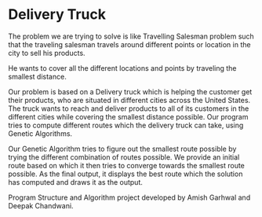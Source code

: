 # Delivery Truck

The problem we are trying to solve is like Travelling Salesman problem such that the traveling salesman travels around different points or location in the city to sell his products.

He wants to cover all the different locations and points by traveling the smallest distance. 

Our problem is based on a Delivery truck which is helping the customer get their products, who are situated in different cities across the United States. The truck wants to reach and deliver products to all of its customers in the different cities while covering the smallest distance possible. Our program tries to compute different routes which the delivery truck can take, using Genetic Algorithms. 

Our Genetic Algorithm tries to figure out the smallest route possible by trying the different combination of routes possible. We provide an initial route based on which it then tries to converge towards the smallest route possible. As the final output, it displays the best route which the solution has computed and draws it as the output.

Program Structure and Algorithm project developed by Amish Garhwal and Deepak Chandwani.
